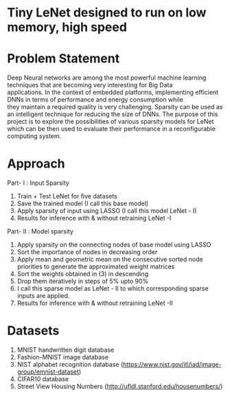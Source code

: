 # Tiny LeNet designed to run on low memory, high speed

# Problem Statement
Deep Neural networks are among the most powerful machine learning techniques that are becoming very interesting for Big Data  
applications. In the context of embedded platforms, implementing efficient DNNs in terms of performance and energy consumption while  
they maintain a required quality is very challenging. Sparsity can be  used as an intelligent technique for reducing the size of DNNs. The  purpose of this project is to explore the possibilities of various sparsity models for LeNet which can be then used to evaluate their performance in a reconfigurable computing system.

# Approach
Part- I : Input Sparsity
1. Train + Test LeNet for five datasets
2. Save the trained model (I call this base model)
3. Apply sparsity of input using LASSO (I call this model LeNet - I)
4. Results for inference with & without retraining LeNet -I

Part- II : Model sparsity
1. Apply sparsity on the connecting nodes of base model using LASSO
2. Sort the importance of nodes in decreasing order
3. Apply mean and geometric mean on the consecutive sorted node priorities to generate the approximated weight matrices
4. Sort the weights obtained in (3) in descending
5. Drop them iteratively in steps of 5% upto 90%
6. I call this sparse model as LeNet - II to which corresponding sparse inputs are applied.
7. Results for inference with & without retraining LeNet -II

# Datasets
1. MNIST handwritten digit database
2. Fashion-MNIST image database
3. NIST alphabet recognition database (https://www.nist.gov/itl/iad/image-group/emnist-dataset)
4. CIFAR10 database
5. Street View Housing Numbers (http://ufldl.stanford.edu/housenumbers/)


